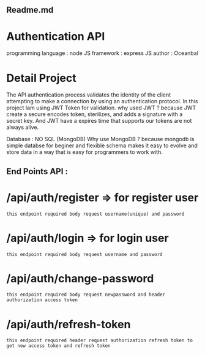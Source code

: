 ## Readme.md

# Authentication API

programming language : node JS
framework : express JS
author : Oceanbal

# Detail Project

The API authentication process validates the identity of the client attempting to make a connection by using an authentication protocol.
In this project Iam using JWT Token for validation.
why used JWT ? because JWT create a secure encodes token, sterilizes, and adds a signature with a secret key. And JWT have a expires time that supports our tokens are not always alive.

Database : NO SQL (MongoDB)
Why use MongoDB ? because mongodb is simple databse for beginer and flexible schema makes it easy to evolve and store data in a way that is easy for programmers to work with.

## End Points API :

# /api/auth/register => for register user

    this endpoint required body request username(unique) and password

# /api/auth/login => for login user

    this endpoint required body request username and password

# /api/auth/change-password

    this endpoint required body request newpassword and header authorization access token

# /api/auth/refresh-token

    this endpoint required header request authorization refresh token to get new access token and refresh token
